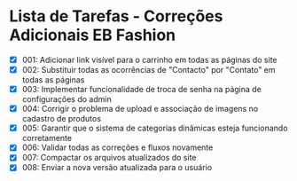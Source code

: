# Lista de Tarefas - Correções Adicionais EB Fashion

- [x] 001: Adicionar link visível para o carrinho em todas as páginas do site
- [x] 002: Substituir todas as ocorrências de "Contacto" por "Contato" em todas as páginas
- [x] 003: Implementar funcionalidade de troca de senha na página de configurações do admin
- [x] 004: Corrigir o problema de upload e associação de imagens no cadastro de produtos
- [x] 005: Garantir que o sistema de categorias dinâmicas esteja funcionando corretamente
- [x] 006: Validar todas as correções e fluxos novamente
- [x] 007: Compactar os arquivos atualizados do site
- [x] 008: Enviar a nova versão atualizada para o usuário
